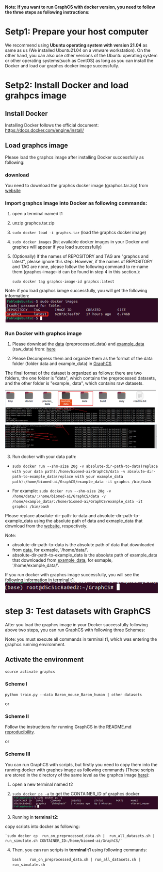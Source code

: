 **Note: If you want to run GraphCS with docker version, you need to follow the three steps 
as following instructions:** 



# Setp1: Prepare your host computer

We recommend using **Ubuntu operating system with version 21.04** as same as us (We installed Ubuntu21.04 on a vmware workstation). On the other hand,
  you can also use other versions of the Ubuntu operating system or other operating systems(such as CentOS) as long as 
you can install the Docker and load our graphcs docker image successfully.  



# Setp2: Install Docker and load grahpcs image

## Install Docker

Installing Docker follows the official document: https://docs.docker.com/engine/install/


## Load graphcs image
 Please load the graphcs image after installing Docker successfully as following: 
 
### download

You need to download the graphcs docker image (graphcs.tar.zip) from [website](https://www.synapse.org/#!Synapse:syn26147749/files/)



### Import graphcs image into Docker as following commands: 
1. open a terminal named t1

2. unzip  graphcs.tar.zip

3. `sudo docker load -i graphcs.tar` (load the graphcs docker image)

4. `sudo docker images` (list available docker images in your Docker and graphcs will appear if you load successfully)

5. (Optionally) If the names of REPOSITORY and TAG are "graphcs and latest", please ignore this step. However, 
if the names of REPOSITORY and TAG are none, please follow the following 
command to re-name them (graphcs-image-id can be found in step 4 in this section.):

    `sudo docker tag graphcs-image-id graphcs:latest`
    
Note: if you load graphcs iamge successfully, you will get the following information:
![(Variational) load_successful](load_successful.jpg)
    
    
    
### Run Docker with graphcs image

1. Please download the  [data](https://drive.google.com/drive/folders/1ST0T90HcxCKuxOTmOvqCI-IyE2IY6YvM?usp=sharing) (preprocessed_data) and [example_data](https://drive.google.com/drive/folders/1ST0T90HcxCKuxOTmOvqCI-IyE2IY6YvM?usp=sharing) (raw_data) from: [here](https://drive.google.com/drive/folders/1ST0T90HcxCKuxOTmOvqCI-IyE2IY6YvM?usp=sharing)

2. Please Decompress them and organize them as the format of the data folder (folder data and example_data) in [GraphCS](https://github.com/biomed-AI/GraphCS)

The final format of the dataset is organized as follows: there are two folders, the one folder is "data", which contains the preprocessed datasets, 
and the other folder is "example_ data", which contains raw datasets.

![(Variational) data_formart](data_formart.png)

3. Run docker with your data path:

- `sudo docker run --shm-size 20g -v absolute-dir-path-to-data(replace with your data path):/home/biomed-ai/GraphCS/data -v absolute-dir-path-to-example_data(replace with your example_data path):/home/biomed-ai/GraphCS/example_data -it graphcs /bin/bash`

- For example:
`sudo docker run --shm-size 20g -v /home/data/:/home/biomed-ai/GraphCS/data -v /home/example_data/:/home/biomed-ai/GraphCS/example_data -it graphcs /bin/bash`

Please replace absolute-dir-path-to-data and absolute-dir-path-to-example_data using the absolute path of data 
and exmaple_data that download from the [website](https://drive.google.com/drive/folders/1ST0T90HcxCKuxOTmOvqCI-IyE2IY6YvM?usp=sharing), respectively.

Note:
- absolute-dir-path-to-data is the absolute path of data that downloaded from [data](https://drive.google.com/drive/folders/1ST0T90HcxCKuxOTmOvqCI-IyE2IY6YvM?usp=sharing),
 for exmaple, '/home/data/'.
- absolute-dir-path-to-example_data is the absolute path of example_data that downloaded from [example_data](https://drive.google.com/drive/folders/1ST0T90HcxCKuxOTmOvqCI-IyE2IY6YvM?usp=sharing),
 for exmaple, '/home/example_data/'.

If you run docker with graphcs image successfully, you will see the following information in terminal t1. 
![(Variational) run](run.jpg)




# step 3: Test datasets with GraphCS
After you load the graphcs image in your Docker successfully following above two steps,
 you can run GraphCS with following three Schemes:


Note: you must execute all commands in terminal t1, which was entering the graphcs running environment. 


## Activate the environment 
`source activate graphcs`


###  Scheme I

`python train.py --data Baron_mouse_Baron_human | other datasets`


or

###  Scheme II

Follow the instructions for running GraphCS in the README.md [reproducibility](https://github.com/biomed-AI/GraphCS/tree/main/reproducibility).


or 


###  Scheme III 
You can run GraphCS with scripts, but firstly you need to copy them into the running docker with
  graphcs image as following 
commands (These scripts are stored in the directory of the same level as the graphcs image [here](https://www.synapse.org/#!Synapse:syn26147749/files/)):

1. open a new terminal named t2

2. `sudo docker ps -a` to get the CONTAINER_ID  of graphcs docker 
 ![(Variational) Container_id](Container_id.jpg)

3. Running in **terminal t2**:

copy scripts into docker as following:

	`sudo docker cp  run_on_preprocessed_data.sh |  run_all_datasets.sh | run_simulate.sh CONTAINER_ID:/home/biomed-ai/GraphCS/`
	
4. Then, you can run scripts in **terminal t1** using following commands:
	
	`bash    run_on_preprocessed_data.sh | run_all_datasets.sh | run_simulate.sh`
	

